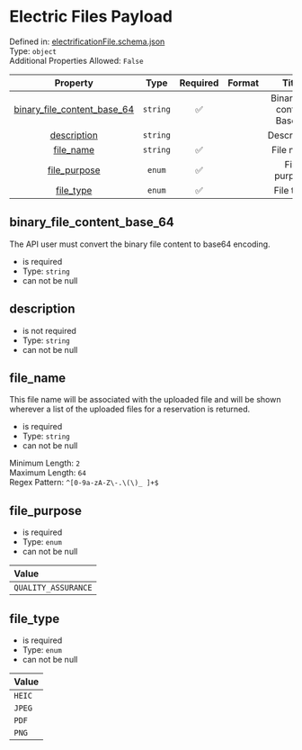 



# Electric Files Payload
  
Defined in: [electrificationFile.schema.json](https://ira-rebates.labworks.org/schemas/electrificationFile)  
Type: `object`  
Additional Properties Allowed: `False`  
  

|Property|Type|Required|Format|Title|
| :---: | :---: | :---: | :---: | :---: |
|[binary_file_content_base_64](#binary_file_content_base_64)|`string`|:white_check_mark:||Binary file content Base64|
|[description](#description)|`string`|||Description|
|[file_name](#file_name)|`string`|:white_check_mark:||File name|
|[file_purpose](#file_purpose)|`enum`|:white_check_mark:||File purpose|
|[file_type](#file_type)|`enum`|:white_check_mark:||File type|

## binary_file_content_base_64
  
The API user must convert the binary file content to base64 encoding.  
  

- is required
- Type: `string`
- can not be null

## description
  
  
  

- is not required
- Type: `string`
- can not be null

## file_name
  
This file name will be associated with the uploaded file and will be shown wherever a list of the uploaded files for a reservation is returned.  
  

- is required
- Type: `string`
- can not be null
  
Minimum Length: `2`  
Maximum Length: `64`  
Regex Pattern: `^[0-9a-zA-Z\-.\(\)_ ]+$`
## file_purpose
  
  
  

- is required
- Type: `enum`
- can not be null
  

|Value|
| :--- |
|`QUALITY_ASSURANCE`|

## file_type
  
  
  

- is required
- Type: `enum`
- can not be null
  

|Value|
| :--- |
|`HEIC`|
|`JPEG`|
|`PDF`|
|`PNG`|
